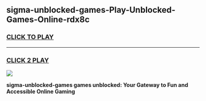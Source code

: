 
## sigma-unblocked-games-Play-Unblocked-Games-Online-rdx8c
<h3>
<a href="https://premium76.site?title=sigma-unblocked-games&ref=24A">CLICK TO PLAY</a></h3>
<hr>

<h3>
<a href="https://premium76.site?title=sigma-unblocked-games&ref=24A">CLICK 2 PLAY</a>
  
</h3>

<a href="https://premium76.site?title=sigma-unblocked-games&ref=24A"><img src="https://clearcache.store/games.png"></a>


**sigma-unblocked-games games unblocked: Your Gateway to Fun and Accessible Online Gaming**
